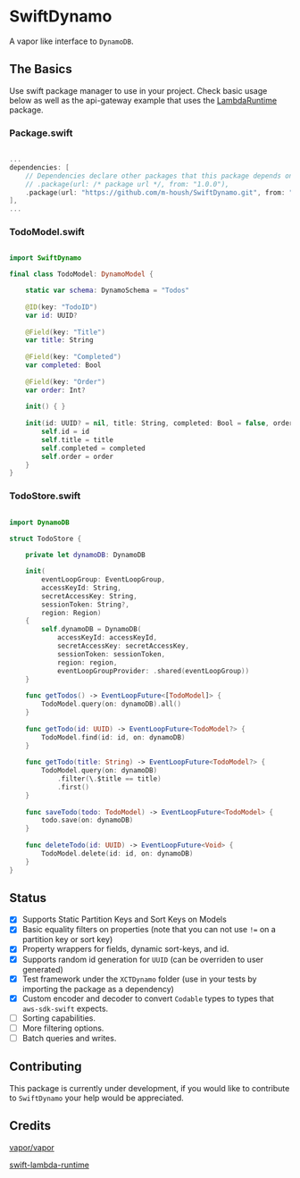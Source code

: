 # SwiftDynamo

A vapor like interface to `DynamoDB`.

## The Basics

Use swift package manager to use in your project.  Check basic usage below as well as the api-gateway example that uses
the [LambdaRuntime](https://github.com/fabianfett/swift-lambda-runtime.git) package.

### Package.swift

```swift

...
dependencies: [
    // Dependencies declare other packages that this package depends on.
    // .package(url: /* package url */, from: "1.0.0"),
    .package(url: "https://github.com/m-housh/SwiftDynamo.git", from: "0.1.1"),
],
...
```

### TodoModel.swift

```swift

import SwiftDynamo

final class TodoModel: DynamoModel {

    static var schema: DynamoSchema = "Todos"
    
    @ID(key: "TodoID")
    var id: UUID?
    
    @Field(key: "Title")
    var title: String
    
    @Field(key: "Completed")
    var completed: Bool
    
    @Field(key: "Order")
    var order: Int?
    
    init() { }
    
    init(id: UUID? = nil, title: String, completed: Bool = false, order: Int? = nil) {
        self.id = id
        self.title = title
        self.completed = completed
        self.order = order
    }
}

```

### TodoStore.swift

```swift

import DynamoDB

struct TodoStore {
    
    private let dynamoDB: DynamoDB

    init(
        eventLoopGroup: EventLoopGroup,
        accessKeyId: String,
        secretAccessKey: String,
        sessionToken: String?,
        region: Region)
    {
        self.dynamoDB = DynamoDB(
            accessKeyId: accessKeyId,
            secretAccessKey: secretAccessKey,
            sessionToken: sessionToken,
            region: region,
            eventLoopGroupProvider: .shared(eventLoopGroup))
    }
    
    func getTodos() -> EventLoopFuture<[TodoModel]> {
        TodoModel.query(on: dynamoDB).all()
    }
    
    func getTodo(id: UUID) -> EventLoopFuture<TodoModel?> {
        TodoModel.find(id: id, on: dynamoDB)
    }
    
    func getTodo(title: String) -> EventLoopFuture<TodoModel?> {
        TodoModel.query(on: dynamoDB)
            .filter(\.$title == title)
            .first()
    }
    
    func saveTodo(todo: TodoModel) -> EventLoopFuture<TodoModel> {
        todo.save(on: dynamoDB)
    }
    
    func deleteTodo(id: UUID) -> EventLoopFuture<Void> {
        TodoModel.delete(id: id, on: dynamoDB)
    }
}
```

## Status

- [x] Supports Static Partition Keys and Sort Keys on Models
- [x] Basic equality filters on properties (note that you can not use `!=` on a partition key or sort key)
- [x] Property wrappers for fields, dynamic sort-keys, and id.
- [x] Supports random id generation for `UUID` (can be overriden to user generated)
- [x] Test framework under the `XCTDynamo` folder (use in your tests by importing the package as a dependency)
- [x] Custom encoder and decoder to convert `Codable` types to types that `aws-sdk-swift` expects.
- [ ] Sorting capabilities.
- [ ] More filtering options.
- [ ] Batch queries and writes.

## Contributing

This package is currently under development, if you would like to contribute to `SwiftDynamo` your help would be appreciated.

## Credits

[vapor/vapor](https://github.com/vapor/vapor.git)

[swift-lambda-runtime](https://github.com/fabianfett/swift-lambda-runtime.git)
